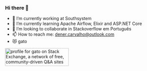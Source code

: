 ### Hi there 👋

- 🔭 I’m currently working at Southsystem
- 🌱 I’m currently learning Apache Airflow, Elixir and ASP.NET Core
- 👯 I’m looking to collaborate in Stackoverflow em Português
- 📫 How to reach me: dener.carvalho@outlook.com
- 😻 gato

<a href="https://stackexchange.com/users/6553161/gato"><img src="https://stackexchange.com/users/flair/6553161.png" width="208" height="58" alt="profile for gato on Stack Exchange, a network of free, community-driven Q&amp;A sites" title="profile for gato on Stack Exchange, a network of free, community-driven Q&amp;A sites" /></a>
